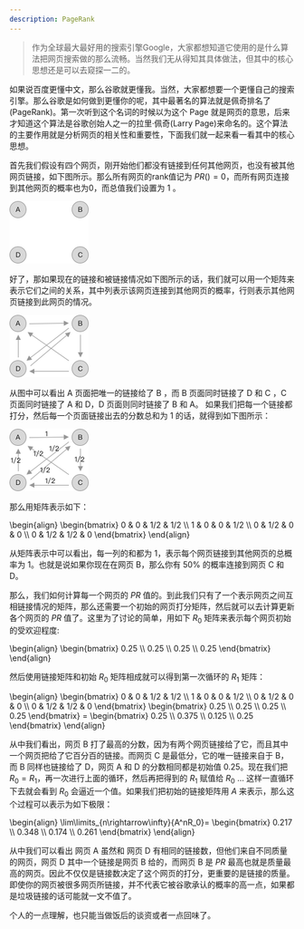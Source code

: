 ```yaml
---
description: PageRank 
---
```

> 作为全球最大最好用的搜索引擎Google，大家都想知道它使用的是什么算法把网页搜索做的那么流畅。当然我们无从得知其具体做法，但其中的核心思想还是可以去窥探一二的。

如果说百度更懂中文，那么谷歌就更懂我。当然，大家都想要一个更懂自己的搜索引擎。那么谷歌是如何做到更懂你的呢，其中最著名的算法就是佩奇排名了(PageRank)。第一次听到这个名词的时候以为这个 Page 就是网页的意思，后来才知道这个算法是谷歌创始人之一的拉里·佩奇(Larry Page)来命名的。这个算法的主要作用就是分析网页的相关性和重要性，下面我们就一起来看一看其中的核心思想。

首先我们假设有四个网页，刚开始他们都没有链接到任何其他网页，也没有被其他网页链接，如下图所示。那么所有网页的rank值记为 $PR()=0$，而所有网页连接到其他网页的概率也为0，而总值我们设置为 1 。

<img class="centerimg" src="/assets/images/pagerank/pagerank.png" />

好了，那如果现在的链接和被链接情况如下图所示的话，我们就可以用一个矩阵来表示它们之间的关系，其中列表示该网页连接到其他网页的概率，行则表示其他网页链接到此网页的情况。

<img class="centerimg" src="/assets/images/pagerank/pagerank-r.png" />

从图中可以看出 A 页面把唯一的链接给了 B ，而 B 页面同时链接了 D 和 C ，C 页面同时链接了 A 和 D，D 页面则同时链接了 B 和 A。
如果我们把每一个链接都打分，然后每一个页面链接出去的分数总和为 1 的话，就得到如下图所示：

<img class="centerimg" src="/assets/images/pagerank/pagerank-p.png" />

那么用矩阵表示如下：

<p>
\begin{align}
\begin{bmatrix}
0 & 0 & 1/2 & 1/2 \\
1 & 0 & 0 & 1/2 \\
0 & 1/2 & 0 & 0 \\
0 & 1/2 & 1/2 & 0 
\end{bmatrix}
\end{align}
</p>

从矩阵表示中可以看出，每一列的和都为 1，表示每个网页链接到其他网页的总概率为 1。也就是说如果你现在在网页 B，那么你有 50% 的概率连接到网页 C 和 D。

那么，我们如何计算每一个网页的 $PR$ 值的。到此我们只有了一个表示网页之间互相链接情况的矩阵，那么还需要一个初始的网页打分矩阵，然后就可以去计算更新各个网页的 $PR$ 值了。这里为了讨论的简单，用如下 $R_0$ 矩阵来表示每个网页初始的受欢迎程度:

<p>
\begin{align}
\begin{bmatrix}
0.25 \\
0.25 \\
0.25 \\
0.25
\end{bmatrix}
\end{align}
</p>

然后使用链接矩阵和初始 $R_0$ 矩阵相成就可以得到第一次循环的 $R_1$ 矩阵：

<p>
\begin{align}
\begin{bmatrix}
0 & 0 & 1/2 & 1/2 \\
1 & 0 & 0 & 1/2 \\
0 & 1/2 & 0 & 0 \\
0 & 1/2 & 1/2 & 0 
\end{bmatrix}
\begin{bmatrix}
0.25 \\
0.25 \\
0.25 \\
0.25
\end{bmatrix} = 
\begin{bmatrix}
0.25 \\
0.375 \\
0.125 \\
0.25
\end{bmatrix}
\end{align}
</p>

从中我们看出，网页 B 打了最高的分数，因为有两个网页链接给了它，而且其中一个网页把给了它百分百的链接。而网页 C 是最低分，它的唯一链接来自于 B，而 B 同样也链接给了 D，网页 A 和 D 的分数相同都是初始值 0.25。现在我们把 $R_0=R_1$，再一次进行上面的循环，然后再把得到的 $R_1$ 赋值给 $R_0$ ... 这样一直循环下去就会看到 $R_0$ 会逼近一个值。如果我们把初始的链接矩阵用 $A$ 来表示，那么这个过程可以表示为如下极限：

<p>
\begin{align}
\lim\limits_{n\rightarrow\infty}{A^nR_0}=
\begin{bmatrix}
0.217 \\
0.348 \\
0.174 \\
0.261
\end{bmatrix}
\end{align}
</p>

从中我们可以看出 网页 A 虽然和 网页 D 有相同的链接数，但他们来自不同质量的网页，网页 D 其中一个链接是网页 B 给的，而网页 B 是 $PR$ 最高也就是质量最高的网页。因此不仅仅是链接数决定了这个网页的打分，更重要的是链接的质量。即使你的网页被很多网页所链接，并不代表它被谷歌承认的概率的高一点，如果都是垃圾链接的话可能就一文不值了。

个人的一点理解，也只能当做饭后的谈资或者一点回味了。

